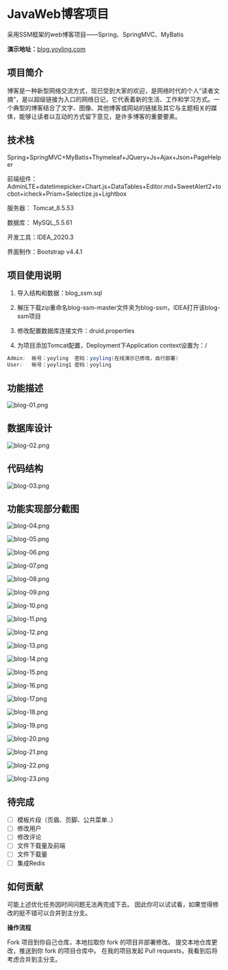 # JavaWeb博客项目
采用SSM框架的web博客项目——Spring、SpringMVC、MyBatis

**演示地址：**[blog.yoyling.com](https://blog.yoyling.com)



## 项目简介

博客是一种新型网络交流方式，现已受到大家的欢迎，是网络时代的个人“读者文摘”，是以超级链接为入口的网络日记，它代表着新的生活、工作和学习方式。一个典型的博客结合了文字、图像、其他博客或网站的链接及其它与主题相关的媒体，能够让读者以互动的方式留下意见，是许多博客的重要要素。



## 技术栈

Spring+SpringMVC+MyBatis+Thymeleaf+JQuery+Js+Ajax+Json+PageHelper

前端组件：AdminLTE+datetimepicker+Chart.js+DataTables+Editor.md+SweetAlert2+tocbot+icheck+Prism+Selectize.js+Lightbox

服务器： Tomcat_8.5.53

数据库： MySQL_5.5.61

开发工具：IDEA_2020.3

界面制作：Bootstrap v4.4.1



## 项目使用说明

1. 导入结构和数据：blog_ssm.sql

2. 解压下载zip重命名blog-ssm-master文件夹为blog-ssm，IDEA打开该blog-ssm项目

3. 修改配置数据库连接文件：druid.properties

4. 为项目添加Tomcat配置，Deployment下Application context设置为：/

```Java
Admin:	帐号：yoyling	密码：yoyling(在线演示已修改，自行部署)
User:	帐号：yoyling1	密码：yoyling
```



## 功能描述

![blog-01.png](https://cdn.jsdelivr.net/gh/rawchen/JsDelivr/static/blog-ssm/blog-01.png)



## 数据库设计

![blog-02.png](https://cdn.jsdelivr.net/gh/rawchen/JsDelivr/static/blog-ssm/blog-02.png)



## 代码结构

![blog-03.png](https://cdn.jsdelivr.net/gh/rawchen/JsDelivr/static/blog-ssm/blog-03.png)



## 功能实现部分截图

![blog-04.png](https://cdn.jsdelivr.net/gh/rawchen/JsDelivr/static/blog-ssm/blog-04.png)

![blog-05.png](https://cdn.jsdelivr.net/gh/rawchen/JsDelivr/static/blog-ssm/blog-05.png)

![blog-06.png](https://cdn.jsdelivr.net/gh/rawchen/JsDelivr/static/blog-ssm/blog-06.png)

![blog-07.png](https://cdn.jsdelivr.net/gh/rawchen/JsDelivr/static/blog-ssm/blog-07.png)

![blog-08.png](https://cdn.jsdelivr.net/gh/rawchen/JsDelivr/static/blog-ssm/blog-08.png)

![blog-09.png](https://cdn.jsdelivr.net/gh/rawchen/JsDelivr/static/blog-ssm/blog-09.png)

![blog-10.png](https://cdn.jsdelivr.net/gh/rawchen/JsDelivr/static/blog-ssm/blog-10.png)

![blog-11.png](https://cdn.jsdelivr.net/gh/rawchen/JsDelivr/static/blog-ssm/blog-11.png)

![blog-12.png](https://cdn.jsdelivr.net/gh/rawchen/JsDelivr/static/blog-ssm/blog-12.png)

![blog-13.png](https://cdn.jsdelivr.net/gh/rawchen/JsDelivr/static/blog-ssm/blog-13.png)

![blog-14.png](https://cdn.jsdelivr.net/gh/rawchen/JsDelivr/static/blog-ssm/blog-14.png)

![blog-15.png](https://cdn.jsdelivr.net/gh/rawchen/JsDelivr/static/blog-ssm/blog-15.png)

![blog-16.png](https://cdn.jsdelivr.net/gh/rawchen/JsDelivr/static/blog-ssm/blog-16.png)

![blog-17.png](https://cdn.jsdelivr.net/gh/rawchen/JsDelivr/static/blog-ssm/blog-17.png)

![blog-18.png](https://cdn.jsdelivr.net/gh/rawchen/JsDelivr/static/blog-ssm/blog-18.png)

![blog-19.png](https://cdn.jsdelivr.net/gh/rawchen/JsDelivr/static/blog-ssm/blog-19.png)

![blog-20.png](https://cdn.jsdelivr.net/gh/rawchen/JsDelivr/static/blog-ssm/blog-20.png)

![blog-21.png](https://cdn.jsdelivr.net/gh/rawchen/JsDelivr/static/blog-ssm/blog-21.png)

![blog-22.png](https://cdn.jsdelivr.net/gh/rawchen/JsDelivr/static/blog-ssm/blog-22.png)

![blog-23.png](https://cdn.jsdelivr.net/gh/rawchen/JsDelivr/static/blog-ssm/blog-23.png)

## 待完成

- [ ] 模板片段（⻚眉、⻚脚、公共菜单..）
- [ ] 修改用户
- [ ] 修改评论
- [ ] 文件下载量及前端
- [ ] 文件下载量
- [ ] 集成Redis

## 如何贡献
可能上述优化任务因时间问题无法再完成下去。
因此你可以试试看，如果觉得修改的挺不错可以合并到主分支。

**操作流程**

Fork 项目到你自己仓库，本地拉取你 fork 的项目并部署修改。
提交本地仓库更改，推送到你 fork 的项目仓库中。
在我的项目发起 Pull requests，我看到后将考虑合并到主分支。